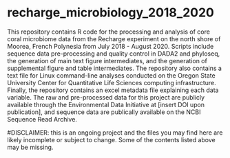 # recharge_microbiology_2018_2020

  This repository contains R code for the processing and analysis of core coral microbiome data from the Recharge experiment on the north shore of Moorea, French Polynesia from July 2018 - August 2020. Scripts include sequence data pre-processing and quality control in DADA2 and phyloseq, the generation of main text figure intermediates, and the generation of supplemental figure and table intermediates. The repository also contains a text file for Linux command-line analyses conducted on the Oregon State University Center for Quantitative Life Sciences computing infrastructure. Finally, the repository contains an excel metadata file explaining each data variable. The raw and pre-processed data for this project are publicly available through the Environmental Data Initiative at [insert DOI upon publication], and sequence data are publically available on the NCBI Sequence Read Archive.
  
  #DISCLAIMER: this is an ongoing project and the files you may find here are likely incomplete or subject to change. Some of the contents listed above may be missing.
